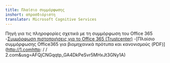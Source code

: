 ```yaml
---
title: Πλαίσιο συμμόρφωσης
inshort: απροσδιόριστη
translator: Microsoft Cognitive Services
---
```


Πηγή για τις πληροφορίες σχετικά με τη συμμόρφωση του Office 365
-[Συμμόρφωση πιστοποιήσεις για το Office 365 (Trustcenter)](https://products.office.com/en-us/business/office-365-trust-center-compliance-certifications)
-[Πλαίσιο συμμόρφωσης Office365 για βιομηχανικά πρότυπα και κανονισμούς (PDF)](http://1.comhttp: / / 2.com&usg=AFQjCNGqqtp_GA4DkPeSvr5MHxJt3GNy1A)

